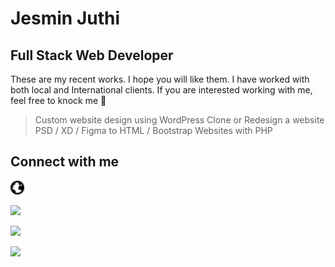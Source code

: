 # Jesmin Juthi
## Full Stack Web Developer


These are my recent works. I hope you will like them. I have worked with both local and International clients. 
If you are interested working with me, feel free to knock me 🙂 


> Custom website design using WordPress
> Clone or Redesign a website
> PSD / XD / Figma to HTML / Bootstrap
> Websites with PHP

## Connect with me
<p>

<a href="https://juthijesmin.com"> <img width="22px" src="https://raw.githubusercontent.com/iconic/open-iconic/master/svg/globe.svg" /></a>

<a href="https://facebook.com/jesmin.juthi.54"> <img width="22px" src="https://cdn.jsdelivr.net/npm/simple-icons@3.13.0/icons/facebook.svg" /> </a>

<a href="https://linkedin.com/in/jesminjuthi/"> <img width="22px" src="https://cdn.jsdelivr.net/npm/simple-icons@3.13.0/icons/linkedin.svg" /> </a>

<a href="https://www.behance.net/jesminjuthi"> <img width="22px" src="https://cdn.jsdelivr.net/npm/simple-icons@3.13.0/icons/behance.svg" />  </a>


</p>
